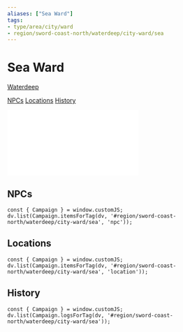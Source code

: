 ```yaml
---
aliases: ["Sea Ward"]
tags: 
- type/area/city/ward
- region/sword-coast-north/waterdeep/city-ward/sea
---
```

# Sea Ward
<span class="subhead">[Waterdeep](../waterdeep.md)</span>

<span class="nav">[NPCs](#NPCs) [Locations](#Locations) [History](#History)</span>

![Sea Ward](compendium/adventures/waterdeep-dragon-heist/11-volos-waterdeep-enchiridion/volos-guide-3-wards.md#Sea%20Ward)

## NPCs

```dataviewjs
const { Campaign } = window.customJS;
dv.list(Campaign.itemsForTag(dv, '#region/sword-coast-north/waterdeep/city-ward/sea', 'npc'));
```

## Locations

```dataviewjs
const { Campaign } = window.customJS;
dv.list(Campaign.itemsForTag(dv, '#region/sword-coast-north/waterdeep/city-ward/sea', 'location'));
```

## History
```dataviewjs
const { Campaign } = window.customJS;
dv.list(Campaign.logsForTag(dv, '#region/sword-coast-north/waterdeep/city-ward/sea'));
```